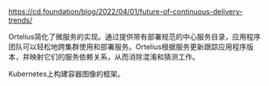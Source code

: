 https://cd.foundation/blog/2022/04/01/future-of-continuous-delivery-trends/

Ortelius简化了微服务的实现。通过提供带有部署规范的中心服务目录，应用程序团队可以轻松地跨集群使用和部署服务。Ortelius根据服务更新跟踪应用程序版本，并映射它们的服务依赖关系，从而消除混淆和猜测工作。

Kubernetes上构建容器图像的框架。
